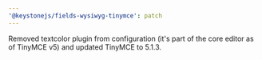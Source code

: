 ```yaml
---
'@keystonejs/fields-wysiwyg-tinymce': patch
---
```


Removed textcolor plugin from configuration (it's part of the core editor as of TinyMCE v5) and updated TinyMCE to 5.1.3.
